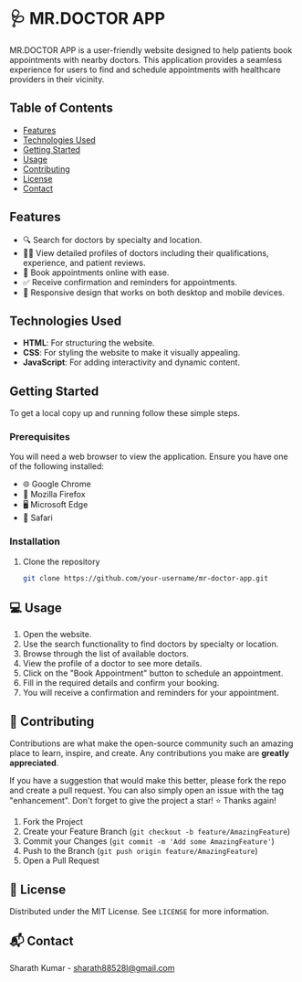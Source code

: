 # 🩺 MR.DOCTOR APP

MR.DOCTOR APP is a user-friendly website designed to help patients book appointments with nearby doctors. This application provides a seamless experience for users to find and schedule appointments with healthcare providers in their vicinity.

## Table of Contents

- [Features](#features)
- [Technologies Used](#technologies-used)
- [Getting Started](#getting-started)
- [Usage](#usage)
- [Contributing](#contributing)
- [License](#license)
- [Contact](#contact)

## Features

- 🔍 Search for doctors by specialty and location.
- 🧑‍⚕️ View detailed profiles of doctors including their qualifications, experience, and patient reviews.
- 📅 Book appointments online with ease.
- ✅ Receive confirmation and reminders for appointments.
- 📱 Responsive design that works on both desktop and mobile devices.

## Technologies Used

- **HTML**: For structuring the website.
- **CSS**: For styling the website to make it visually appealing.
- **JavaScript**: For adding interactivity and dynamic content.

## Getting Started

To get a local copy up and running follow these simple steps.

### Prerequisites

You will need a web browser to view the application. Ensure you have one of the following installed:

- 🌐 Google Chrome
- 🦊 Mozilla Firefox
- 🖥️ Microsoft Edge
- 🍎 Safari

### Installation

1. Clone the repository
   ```sh
   git clone https://github.com/your-username/mr-doctor-app.git

## 💻 Usage

1. Open the website.
2. Use the search functionality to find doctors by specialty or location.
3. Browse through the list of available doctors.
4. View the profile of a doctor to see more details.
5. Click on the "Book Appointment" button to schedule an appointment.
6. Fill in the required details and confirm your booking.
7. You will receive a confirmation and reminders for your appointment.

## 🤝 Contributing

Contributions are what make the open-source community such an amazing place to learn, inspire, and create. Any contributions you make are **greatly appreciated**.

If you have a suggestion that would make this better, please fork the repo and create a pull request. You can also simply open an issue with the tag "enhancement".
Don't forget to give the project a star! ⭐ Thanks again!

1. Fork the Project
2. Create your Feature Branch (`git checkout -b feature/AmazingFeature`)
3. Commit your Changes (`git commit -m 'Add some AmazingFeature'`)
4. Push to the Branch (`git push origin feature/AmazingFeature`)
5. Open a Pull Request

## 📜 License

Distributed under the MIT License. See `LICENSE` for more information.

## 📬 Contact
Sharath Kumar - [sharath88528l@gmail.com](mailto:sharath88528email@gmail.com)


 
